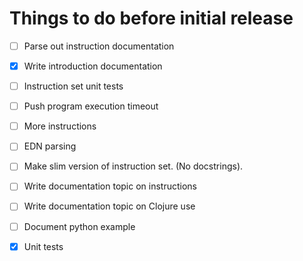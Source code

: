 Things to do before initial release
===================================

- [ ] Parse out instruction documentation
- [x] Write introduction documentation
- [ ] Instruction set unit tests

- [ ] Push program execution timeout
- [ ] More instructions
- [ ] EDN parsing
- [ ] Make slim version of instruction set. (No docstrings).
- [ ] Write documentation topic on instructions
- [ ] Write documentation topic on Clojure use
- [ ] Document python example
- [x] Unit tests
